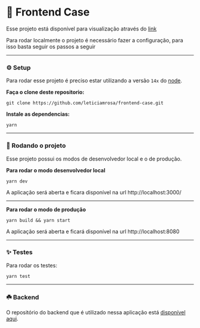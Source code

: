 
# 🚀 Frontend Case

  

Esse projeto está disponível para visualização através do [link](https://app-frontend-case.herokuapp.com)

Para rodar localmente o projeto é necessário fazer a configuração, para isso basta seguir os passos a seguir

  

----

### ⚙️ Setup

  

Para rodar esse projeto é preciso estar utilizando a versão `14x` do [node](https://nodejs.org/ja/blog/release/v14.15.0/).

  
  

**Faça o clone deste repositorio:**

  

    git clone https://github.com/leticiamrosa/frontend-case.git

  

**Instale as dependencias:**

  

    yarn

---

### 📌 Rodando o projeto

  

Esse projeto possui os modos de desenvolvedor local e o de produção.

  


**Para rodar o modo desenvolvedor local**

  

    yarn dev

A aplicação será aberta e ficara disponível na url http://localhost:3000/

  

---

**Para rodar o modo de produção**

  

    yarn build && yarn start

A aplicação será aberta e ficará disponível na url http://localhost:8080

---

### ✨ Testes

Para rodar os testes:

  

    yarn test

---

  

### ☘️ Backend

O repositório do backend que é utilizado nessa aplicação está [disponível aqui](https://github.com/leticiamrosa/api-bank). 